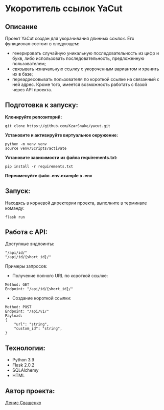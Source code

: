 # Укоротитель ссылок YaCut

## Описание
Проект YaCut создан для укорачивания длинных ссылок. Его функционал состоит в следующем:
- генерировать случайную уникальную последовательность из цифр и букв, либо использовать последовательность, предложенную пользователем;
- связывать изначальную ссылку с укороченным вариантом и хранить их в базе;
- переадресовывать пользователя по короткой ссылке на связанный с ней адрес.
Кроме того, имеется возможность работать с базой через API проекта.

## Подготовка к запуску:

**Клонируйте репозиторий:**

```
git clone https://github.com/KzarSnake/yacut.git
```

**Установите и активируйте виртуальное окружение:**

```
python -m venv venv
source venv/Scripts/activate
```

**Установите зависимости из файла requirements.txt:**

```
pip install -r requirements.txt
```

**Переименуйте файл .env.example в .env**

## Запуск:
Находясь в корневой директории проекта, выполните в терминале команду:

```
flask run
```

## Работа с API:

Доступные эндпоинты:

```
"/api/id/"
"/api/id/{short_id}/"
```

Примеры запросов:

- Получение полного URL по короткой ссылке:

```
Method: GET
Endpoint: "/api/id/{short_id}/"
```

- Создание короткой ссылки:

```
Method: POST
Endpoint: "/api/v1/"
Payload:
{
    "url": "string",
    "custom_id": "string",
}
```

## Технологии:

- Python 3.9
- Flask 2.0.2
- SQLAlchemy
- HTML


## Автор проекта:

[Денис Свашенко](https://github.com/KzarSnake)
